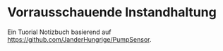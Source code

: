 # Vorrausschauende Instandhaltung

Ein Tuorial Notizbuch basierend auf https://github.com/JanderHungrige/PumpSensor.

